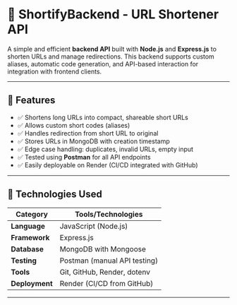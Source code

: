 # 🔗 ShortifyBackend - URL Shortener API

A simple and efficient **backend API** built with **Node.js** and **Express.js** to shorten URLs and manage redirections. This backend supports custom aliases, automatic code generation, and API-based interaction for integration with frontend clients.

---

## 📌 Features

- ✅ Shortens long URLs into compact, shareable short URLs
- ✅ Allows custom short codes (aliases)
- ✅ Handles redirection from short URL to original
- ✅ Stores URLs in MongoDB with creation timestamp
- ✅ Edge case handling: duplicates, invalid URLs, empty input
- ✅ Tested using **Postman** for all API endpoints
- ✅ Easily deployable on Render (CI/CD integrated with GitHub)

---

## 🔧 Technologies Used

| Category     | Tools/Technologies                   |
|--------------|--------------------------------------|
| **Language** | JavaScript (Node.js)                 |
| **Framework**| Express.js                           |
| **Database** | MongoDB with Mongoose                |
| **Testing**  | Postman (manual API testing)         |
| **Tools**    | Git, GitHub, Render, dotenv          |
| **Deployment** | Render (CI/CD from GitHub)         |

---


